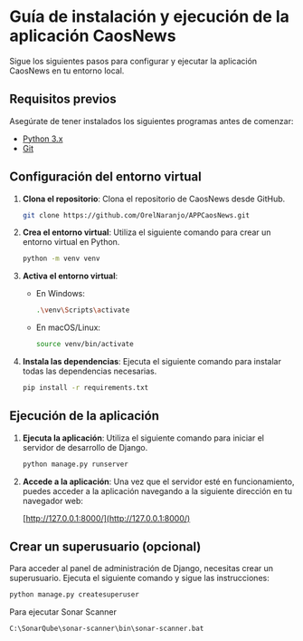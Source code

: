 # Guía de instalación y ejecución de la aplicación CaosNews

Sigue los siguientes pasos para configurar y ejecutar la aplicación CaosNews en tu entorno local.

## Requisitos previos

Asegúrate de tener instalados los siguientes programas antes de comenzar:

- [Python 3.x](https://www.python.org/downloads/)
- [Git](https://git-scm.com/)

## Configuración del entorno virtual

1. **Clona el repositorio**: Clona el repositorio de CaosNews desde GitHub.

    ```bash
    git clone https://github.com/OrelNaranjo/APPCaosNews.git
    ```

2. **Crea el entorno virtual**: Utiliza el siguiente comando para crear un entorno virtual en Python.

    ```bash
    python -m venv venv
    ```

3. **Activa el entorno virtual**:

    - En Windows:

        ```bash
        .\venv\Scripts\activate
        ```

    - En macOS/Linux:

        ```bash
        source venv/bin/activate
        ```

4. **Instala las dependencias**: Ejecuta el siguiente comando para instalar todas las dependencias necesarias.

    ```bash
    pip install -r requirements.txt
    ```

## Ejecución de la aplicación

1. **Ejecuta la aplicación**: Utiliza el siguiente comando para iniciar el servidor de desarrollo de Django.

    ```bash
    python manage.py runserver
    ```

2. **Accede a la aplicación**: Una vez que el servidor esté en funcionamiento, puedes acceder a la aplicación navegando a la siguiente dirección en tu navegador web:

    [http://127.0.0.1:8000/](http://127.0.0.1:8000/)

## Crear un superusuario (opcional)

Para acceder al panel de administración de Django, necesitas crear un superusuario. Ejecuta el siguiente comando y sigue las instrucciones:

```bash
python manage.py createsuperuser
```

Para ejecutar Sonar Scanner

```bash
C:\SonarQube\sonar-scanner\bin\sonar-scanner.bat
```
